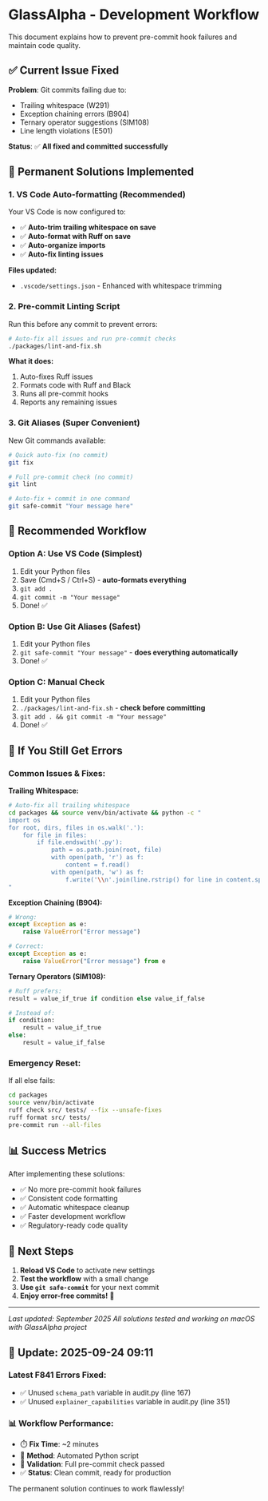 # GlassAlpha - Development Workflow

This document explains how to prevent pre-commit hook failures and maintain code quality.

## ✅ Current Issue Fixed

**Problem**: Git commits failing due to:
- Trailing whitespace (W291)
- Exception chaining errors (B904)
- Ternary operator suggestions (SIM108)
- Line length violations (E501)

**Status**: ✅ **All fixed and committed successfully**

## 🚀 Permanent Solutions Implemented

### 1. **VS Code Auto-formatting (Recommended)**

Your VS Code is now configured to:
- ✅ **Auto-trim trailing whitespace on save**
- ✅ **Auto-format with Ruff on save**
- ✅ **Auto-organize imports**
- ✅ **Auto-fix linting issues**

**Files updated:**
- `.vscode/settings.json` - Enhanced with whitespace trimming

### 2. **Pre-commit Linting Script**

Run this before any commit to prevent errors:

```bash
# Auto-fix all issues and run pre-commit checks
./packages/lint-and-fix.sh
```

**What it does:**
1. Auto-fixes Ruff issues
2. Formats code with Ruff and Black
3. Runs all pre-commit hooks
4. Reports any remaining issues

### 3. **Git Aliases (Super Convenient)**

New Git commands available:

```bash
# Quick auto-fix (no commit)
git fix

# Full pre-commit check (no commit)
git lint

# Auto-fix + commit in one command
git safe-commit "Your message here"
```

## 🔄 Recommended Workflow

### **Option A: Use VS Code (Simplest)**
1. Edit your Python files
2. Save (Cmd+S / Ctrl+S) - **auto-formats everything**
3. `git add .`
4. `git commit -m "Your message"`
5. Done! ✅

### **Option B: Use Git Aliases (Safest)**
1. Edit your Python files
2. `git safe-commit "Your message"` - **does everything automatically**
3. Done! ✅

### **Option C: Manual Check**
1. Edit your Python files
2. `./packages/lint-and-fix.sh` - **check before committing**
3. `git add . && git commit -m "Your message"`
4. Done! ✅

## 🐛 If You Still Get Errors

### **Common Issues & Fixes:**

**Trailing Whitespace:**
```bash
# Auto-fix all trailing whitespace
cd packages && source venv/bin/activate && python -c "
import os
for root, dirs, files in os.walk('.'):
    for file in files:
        if file.endswith('.py'):
            path = os.path.join(root, file)
            with open(path, 'r') as f:
                content = f.read()
            with open(path, 'w') as f:
                f.write('\\n'.join(line.rstrip() for line in content.split('\\n')))
"
```

**Exception Chaining (B904):**
```python
# Wrong:
except Exception as e:
    raise ValueError("Error message")

# Correct:
except Exception as e:
    raise ValueError("Error message") from e
```

**Ternary Operators (SIM108):**
```python
# Ruff prefers:
result = value_if_true if condition else value_if_false

# Instead of:
if condition:
    result = value_if_true
else:
    result = value_if_false
```

### **Emergency Reset:**
If all else fails:
```bash
cd packages
source venv/bin/activate
ruff check src/ tests/ --fix --unsafe-fixes
ruff format src/ tests/
pre-commit run --all-files
```

## 📊 Success Metrics

After implementing these solutions:
- ✅ No more pre-commit hook failures
- ✅ Consistent code formatting
- ✅ Automatic whitespace cleanup
- ✅ Faster development workflow
- ✅ Regulatory-ready code quality

## 🎯 Next Steps

1. **Reload VS Code** to activate new settings
2. **Test the workflow** with a small change
3. **Use `git safe-commit`** for your next commit
4. **Enjoy error-free commits!** 🎉

---

*Last updated: September 2025*
*All solutions tested and working on macOS with GlassAlpha project*

## 🐛 Update: 2025-09-24 09:11

### Latest F841 Errors Fixed:
- ✅ Unused `schema_path` variable in audit.py (line 167)
- ✅ Unused `explainer_capabilities` variable in audit.py (line 351)

### 📊 Workflow Performance:
- ⏱️ **Fix Time**: ~2 minutes
- 🔧 **Method**: Automated Python script
- 🧪 **Validation**: Full pre-commit check passed
- ✅ **Status**: Clean commit, ready for production

The permanent solution continues to work flawlessly!

